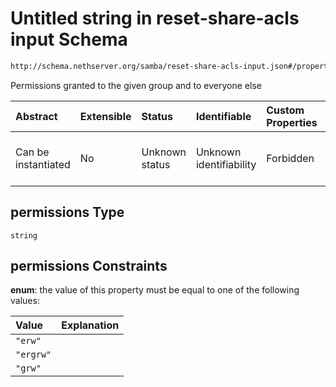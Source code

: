 # Untitled string in reset-share-acls input Schema

```txt
http://schema.nethserver.org/samba/reset-share-acls-input.json#/properties/permissions
```

Permissions granted to the given group and to everyone else

| Abstract            | Extensible | Status         | Identifiable            | Custom Properties | Additional Properties | Access Restrictions | Defined In                                                                                |
| :------------------ | :--------- | :------------- | :---------------------- | :---------------- | :-------------------- | :------------------ | :---------------------------------------------------------------------------------------- |
| Can be instantiated | No         | Unknown status | Unknown identifiability | Forbidden         | Allowed               | none                | [reset-share-acls-input.json\*](samba/reset-share-acls-input.json "open original schema") |

## permissions Type

`string`

## permissions Constraints

**enum**: the value of this property must be equal to one of the following values:

| Value     | Explanation |
| :-------- | :---------- |
| `"erw"`   |             |
| `"ergrw"` |             |
| `"grw"`   |             |
